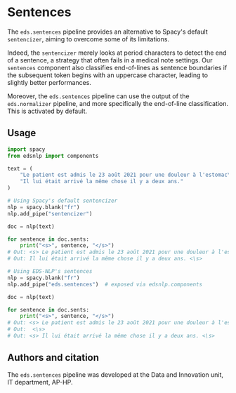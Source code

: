 # Sentences

The `eds.sentences` pipeline provides an alternative to Spacy's default `sentencizer`, aiming to overcome some of its limitations.

Indeed, the `sentencizer` merely looks at period characters to detect the end of a sentence, a strategy that often fails in a medical note settings. Our `sentences` component also classifies end-of-lines as sentence boundaries if the subsequent token begins with an uppercase character, leading to slightly better performances.

Moreover, the `eds.sentences` pipeline can use the output of the `eds.normalizer` pipeline, and more specifically the end-of-line classification. This is activated by default.

## Usage

```python
import spacy
from edsnlp import components

text = (
    "Le patient est admis le 23 août 2021 pour une douleur à l'estomac\n"
    "Il lui était arrivé la même chose il y a deux ans."
)

# Using Spacy's default sentencizer
nlp = spacy.blank("fr")
nlp.add_pipe("sentencizer")

doc = nlp(text)

for sentence in doc.sents:
    print("<s>", sentence, "</s>")
# Out: <s> Le patient est admis le 23 août 2021 pour une douleur à l'estomac
# Out: Il lui était arrivé la même chose il y a deux ans. <\s>

# Using EDS-NLP's sentences
nlp = spacy.blank("fr")
nlp.add_pipe("eds.sentences")  # exposed via edsnlp.components

doc = nlp(text)

for sentence in doc.sents:
    print("<s>", sentence, "</s>")
# Out: <s> Le patient est admis le 23 août 2021 pour une douleur à l'estomac
# Out:  <\s>
# Out: <s> Il lui était arrivé la même chose il y a deux ans. <\s>
```

## Authors and citation

The `eds.sentences` pipeline was developed at the Data and Innovation unit, IT department, AP-HP.
